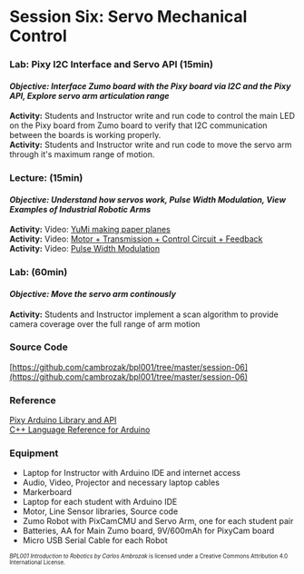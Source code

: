 # Session Six: Servo Mechanical Control

### Lab: Pixy I2C Interface and Servo API (15min)
#### _**Objective: Interface Zumo board with the Pixy board via I2C and the Pixy API, Explore servo arm articulation range**_
**Activity:** Students and Instructor write and run code to control the main LED on the Pixy board from Zumo board to verify that I2C communication between the boards is working properly.<br>
**Activity:** Students and Instructor write and run code to move the servo arm through it's maximum range of motion.

### Lecture: (15min)
#### _**Objective: Understand how servos work, Pulse Width Modulation, View Examples of Industrial Robotic Arms**_
**Activity:** Video: [YuMi making paper planes](https://youtu.be/KWmTX9QotGk)<br>
**Activity:** Video: [Motor + Transmission + Control Circuit + Feedback](https://youtu.be/-XSXfqd1N58)<br>
**Activity:** Video: [Pulse Width Modulation](https://youtu.be/YmPziPfaByw)

### Lab: (60min)
#### _**Objective: Move the servo arm continously**_
**Activity:** Students and Instructor implement a scan algorithm to provide camera coverage over the full range of arm motion<br>

### Source Code
[https://github.com/cambrozak/bpl001/tree/master/session-06](https://github.com/cambrozak/bpl001/tree/master/session-06)<br>

### Reference
[Pixy Arduino Library and API](http://www.cmucam.org/projects/cmucam5/wiki/Arduino_API)<br>
[C++ Language Reference for Arduino](https://www.arduino.cc/en/Reference/HomePage)<br>

### Equipment
* Laptop for Instructor with Arduino IDE and internet access
* Audio, Video, Projector and necessary laptop cables
* Markerboard
* Laptop for each student with Arduino IDE
* Motor, Line Sensor libraries, Source code
* Zumo Robot with PixCamCMU and Servo Arm, one for each student pair
* Batteries, AA for Main Zumo board, 9V/600mAh for PixyCam board
* Micro USB Serial Cable for each Robot

<sup><sub>*BPL001 Introduction to Robotics by Carlos Ambrozak* is licensed under a Creative Commons Attribution 4.0 International License.</sub></sup>
